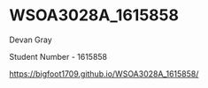 # WSOA3028A_1615858

Devan Gray 

Student Number - 1615858 

https://bigfoot1709.github.io/WSOA3028A_1615858/
